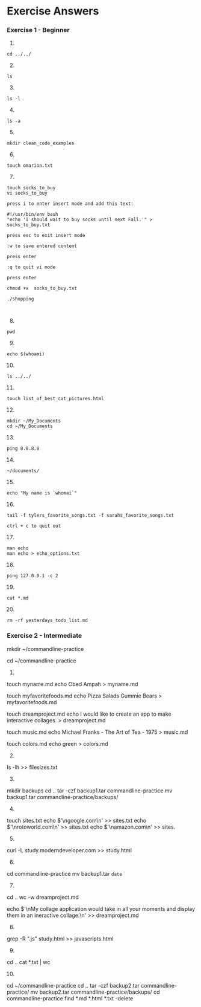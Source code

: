 # Exercise Answers

### Exercise 1 - Beginner

1.  
  ```
  cd ../../
  ```
2.  
  ```
  ls
  ```
3.  
  ```
  ls -l
  ```
4.  
  ```
  ls -a
  ```
5.  
  ```
  mkdir clean_code_examples
  ```
6.  
  ```
  touch omarion.txt
  ```
7.  
  ```
  touch socks_to_buy
  vi socks_to_buy
  
  press i to enter insert mode and add this text:
  
  #!/usr/bin/env bash 
  "echo 'I should wait to buy socks until next Fall.'" > socks_to_buy.txt
  
  press esc to exit insert mode
  
  :w to save entered content
  
  press enter
  
  :q to quit vi mode
  
  press enter
  
  chmod +x  socks_to_buy.txt
  
  ./shopping
  
  
  
  ```
8.  
  ```
  pwd
  ```
9.  
  ```
  echo $(whoami)
  ```
10.  
  ```
  ls ../../
  ```
11.  
  ```
  touch list_of_best_cat_pictures.html
  ```
12.  
  ```
  mkdir ~/My_Documents
  cd ~/My_Documents
  ```
13.  
  ```
  ping 8.8.8.8
  ```
14.  
  ```
  ~/documents/
  ```
15.  
  ```
  echo "My name is `whomai`"
  ```
16.  
  ```
  tail -f tylers_favorite_songs.txt -f sarahs_favorite_songs.txt
  
  ctrl + c to quit out
  ```
17.  
  ```
  man echo 
  man echo > echo_options.txt
  ```
18.  
  ```
  ping 127.0.0.1 -c 2
  ```
19.  
  ```
  cat *.md
  ```
20.  
  ```
  rm -rf yesterdays_todo_list.md
  ```

### Exercise 2 - Intermediate

mkdir ~/commandline-practice

cd ~/commandline-practice

1.

touch myname.md
echo Obed Ampah > myname.md

touch myfavoritefoods.md
echo Pizza Salads Gummie Bears > myfavoritefoods.md

touch dreamproject.md
echo I would like to create an app to make interactive collages.  > dreamproject.md

touch music.md
echo Michael Franks - The Art of Tea - 1975 > music.md

touch colors.md
echo green > colors.md

2.

ls -lh >> filesizes.txt

3.

mkdir backups
cd ..
tar -czf backup1.tar commandline-practice
mv backup1.tar commandline-practice/backups/

4.

touch sites.txt
echo $'\ngoogle.com\n' >> sites.txt
echo $'\nrotoworld.com\n' >> sites.txt
echo $'\namazon.com\n' >> sites.

5.

curl -L study.moderndeveloper.com >> study.html 

6.

cd commandline-practice
mv backup1.tar `date`

7.

cd ..
wc -w dreamproject.md 

echo $'\nMy collage application would take in all your moments and display them in an ineractive collage.\n' >> dreamproject.md

8. 

grep -R "\.js" study.html >> javascripts.html

9.

cd ..
cat *.txt | wc

10.

cd ~/commandline-practice
cd ..
tar -czf backup2.tar commandline-practice/
mv backup2.tar commandline-practice/backups/
cd commandline-practice
find *.md *.html *.txt -delete

